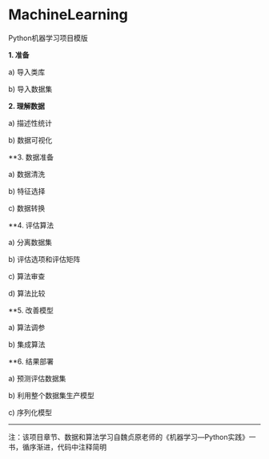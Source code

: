 # MachineLearning

Python机器学习项目模版

**1. 准备**

a) 导入类库

b) 导入数据集


**2. 理解数据**

a) 描述性统计

b) 数据可视化


**3. 数据准备

a) 数据清洗

b) 特征选择

c) 数据转换


**4. 评估算法

a) 分离数据集

b) 评估选项和评估矩阵

c) 算法审查

d) 算法比较


**5. 改善模型

a) 算法调参

b) 集成算法


**6. 结果部署

a) 预测评估数据集

b) 利用整个数据集生产模型

c) 序列化模型

***

注：该项目章节、数据和算法学习自魏贞原老师的《机器学习—Python实践》一书，循序渐进，代码中注释简明

